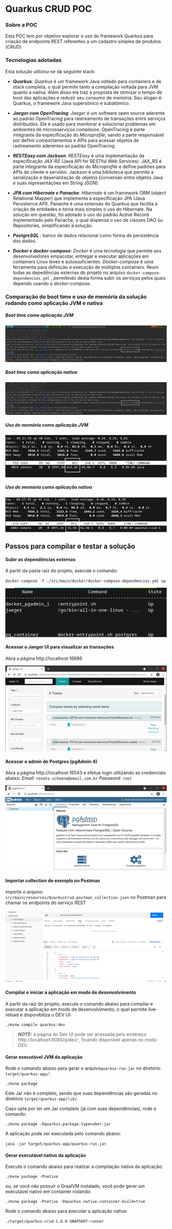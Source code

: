 # Quarkus CRUD POC

### Sobre a POC
Esta POC tem por objetivo explorar o uso do framework Quarkus para criação de endpoints *REST* referentes a um cadastro simples de produtos (*CRUD*)

### Tecnologias adotadas
Esta solução utilizou-se da seguinte stack:
+ ***Quarkus***: *Quarkus* é um framework Java voltado para containers e de stack completa, o qual permite tanto a compilação voltada para JVM quanto a nativa. Além disso ele traz a proposta de otimizar o tempo de boot das aplicações e reduzir seu consumo de memória. Seu slogan é: Quarkus, o framework Java supersônico e subatômico.

+ ***Jaeger com OpenTracing***: *Jaeger* é um software open source aderente ao padrão OpenTracing para rastreamento de transações entre serviços distribuídos. Ele é usado para monitorar e solucionar problemas em ambientes de microsserviços complexos. OpenTracing é parte integrante da especificação do *Microprofile*, sendo a parte responsável por definir comportamentos e APIs para acessar objetos de rastreamento aderentes ao padrão OpenTracing.

+ ***RESTEasy com Jackson***: *RESTEasy* é uma implementação da especificação *JAX-RS* (Java API for RESTful Web Services). JAX_RS é parte integrante da especificação do *Microprofile* e define padrões para APIs de cliente e servidor.  Jackson é uma biblioteca que permite a serialização e deserialização de objetos (conversão entre objetos Java e suas representações em String JSON).

+ ***JPA com Hibernate e Panache***: *Hibernate* é um framework ORM (object Relational Mapper) que implementa a especificação JPA (Java Persistence API). Panache é uma extensão do Quarkus que facilita a criação de entidades e torna mais simples o uso do Hibernate. Na solução em questão, foi adotado o uso do padrão Active Record implementado pelo Panache, o qual dispensa o uso de classes DAO ou Repositories, simplificando a solução.

+ ***PostgreSQL*** : banco de dados relacional como forma de persistência dos dados.

+ ***Docker e docker-compose***: *Docker* é uma tecnologia que permite aos desenvolvedores empacotar, entregar e executar aplicações em containers Linux leves e autossuficientes. *Docker-compose* é uma ferramenta para definição e execução de múltiplos containers. Reuni todas as depedências externas do projeto no arquivo `docker-compose-dependencies.yml` , permitindo desta forma subir os serviços pelos quais dependo usando o *docker-compose.*

  

### Comparação do boot time e uso de memória da solução rodando como aplicação JVM e nativa

##### Boot time como aplicação JVM

![QuarkusBootimeOnJVM](./src/main/resources/img/QuarkusBootimeOnJVM.png)

##### Boot time como aplicação nativa

![QuarkusNativeStartup](./src/main/resources/img/QuarkusNativeStartup.png) 

##### Uso de memória como aplicação JVM

![memUsageFromJVM](./src/main/resources/img/memUsageFromJVM.png)

##### Uso de memória como aplicação nativa

![nativeQuarkusMemUsage](./src/main/resources/img/nativeQuarkusMemUsage.png)



## Passos para compilar e testar a solução

#### Subir as dependências externas

A partir da pasta raíz do projeto, execute o comando: 

`docker-compose -f ./src/main/docker/docker-compose-dependencies.yml up`

![docker-compose](./src/main/resources/img/docker-compose-ps.png)

#### Acessar o Jaeger UI para visualizar as transações

Abra a página http://localhost:16686

![JaegerUI](./src/main/resources/img/JaegerUI.png)

#### Acessar o admin do Postgres (pgAdmin 4)

Abra a página http://localhost:16543 e efetue login utilizando as credenciais abaixo:
*Email*: `renato.schoene@email.com.br`
*Password*: `root`

![PGAdmin](./src/main/resources/img/PGAdmin.png)

#### Importar collection de exemplo no Postman

importe o arquivo `src/main/resources/QuarkusCrud.postman_collection.json` no Postman para chamar os endpoints do serviço REST

![EndpointsServico](./src/main/resources/img/EndpointsServico.png)

#### Compilar e iniciar a aplicação em modo de desenvolvimento

A partir da raíz do projeto, execute o comando abaixo para compilar e executar a aplicação em modo de desenvolvimento, o qual permite live-reload e disponibiliza o DEV UI:
```shell script
./mvnw compile quarkus:dev
```

> **_NOTE:_**  a página do Dev UI pode ser acessada pelo endereço http://localhost:8080/q/dev/ , ficando disponível apenas no modo DEV.

#### Gerar executável JVM da aplicação

Rode o comando abaixo para gerar o  arquivo`quarkus-run.jar` no diretório `target/quarkus-app/`:
```shell script
./mvnw package
```
Este Jar não é completo, sendo que suas dependências são geradas no diretório `target/quarkus-app/lib/`.

Caso opte por ter um Jar completo (já com suas dependências), rode o comando:
```shell script
./mvnw package -Dquarkus.package.type=uber-jar
```

A aplicação pode ser executada pelo comando abaixo:

 `java -jar target/quarkus-app/quarkus-run.jar`.

#### Gerar executável nativo da aplicação

Execute o comando abaixo para realizar a compilação nativa da aplicação: 
```shell script
./mvnw package -Pnative
```

ou, se você não possuir o GraalVM instalado, você pode gerar um executável nativo em container rodando: 
```shell script
./mvnw package -Pnative -Dquarkus.native.container-build=true
```

Rode o comando abaixo para executar a aplicação nativa:

 `./target/quarkus-crud-1.0.0-SNAPSHOT-runner`

